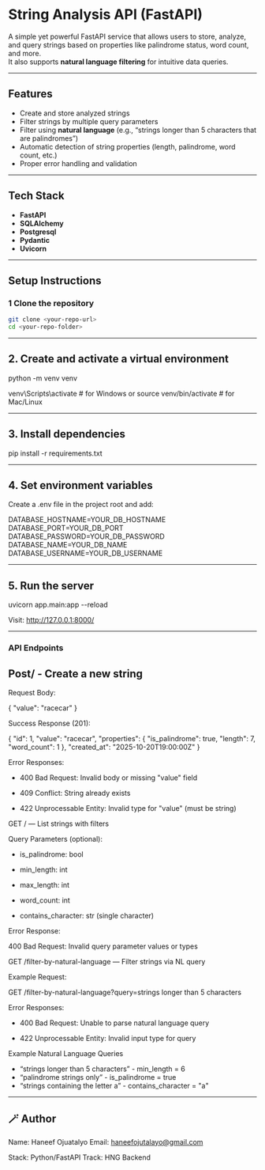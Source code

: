 #  String Analysis API (FastAPI)

A simple yet powerful FastAPI service that allows users to store, analyze, and query strings based on properties like palindrome status, word count, and more.  
It also supports **natural language filtering** for intuitive data queries.

---

## Features

- Create and store analyzed strings  
- Filter strings by multiple query parameters  
- Filter using **natural language** (e.g., “strings longer than 5 characters that are palindromes”)  
- Automatic detection of string properties (length, palindrome, word count, etc.)  
- Proper error handling and validation

---

## Tech Stack

- **FastAPI** 
- **SQLAlchemy** 
- **Postgresql**
- **Pydantic**
- **Uvicorn** 

---

## Setup Instructions

### 1 Clone the repository
```bash
git clone <your-repo-url>
cd <your-repo-folder>
```
---

## 2. Create and activate a virtual environment

python -m venv venv

venv\Scripts\activate    # for Windows
or
source venv/bin/activate # for Mac/Linux

---

## 3. Install dependencies
pip install -r requirements.txt

---

## 4. Set environment variables

Create a .env file in the project root and add:

DATABASE_HOSTNAME=YOUR_DB_HOSTNAME
DATABASE_PORT=YOUR_DB_PORT
DATABASE_PASSWORD=YOUR_DB_PASSWORD
DATABASE_NAME=YOUR_DB_NAME
DATABASE_USERNAME=YOUR_DB_USERNAME

---

## 5. Run the server
uvicorn app.main:app --reload

Visit: http://127.0.0.1:8000/

---

### API Endpoints

## Post/ - Create a new string

Request Body:

{
  "value": "racecar"
}

Success Response (201):

{
  "id": 1,
  "value": "racecar",
  "properties": {
    "is_palindrome": true,
    "length": 7,
    "word_count": 1
  },
  "created_at": "2025-10-20T19:00:00Z"
}

Error Responses:

- 400 Bad Request: Invalid body or missing "value" field

- 409 Conflict: String already exists

- 422 Unprocessable Entity: Invalid type for "value" (must be string)


GET / — List strings with filters

Query Parameters (optional):

- is_palindrome: bool

- min_length: int

- max_length: int

- word_count: int

- contains_character: str (single character)


Error Response:

400 Bad Request: Invalid query parameter values or types


GET /filter-by-natural-language — Filter strings via NL query


Example Request:

GET /filter-by-natural-language?query=strings longer than 5 characters


Error Responses:

- 400 Bad Request: Unable to parse natural language query

- 422 Unprocessable Entity: Invalid input type for query


Example Natural Language Queries

- “strings longer than 5 characters”   -   min_length = 6
- “palindrome strings only”  -	is_palindrome = true
- “strings containing the letter a”  -	contains_character = "a"

---

## 🪄 Author

Name: Haneef Ojuatalyo
Email: haneefojutalayo@gmail.com

Stack: Python/FastAPI
Track: HNG Backend
